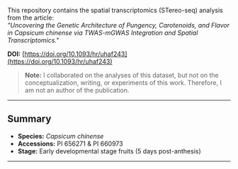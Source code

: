 This repository contains the spatial transcriptomics (STereo-seq) analysis from the article:  
*"Uncovering the Genetic Architecture of Pungency, Carotenoids, and Flavor in _Capsicum chinense_ via TWAS-mGWAS Integration and Spatial Transcriptomics."*

**DOI:** [https://doi.org/10.1093/hr/uhaf243](https://doi.org/10.1093/hr/uhaf243)

> **Note:** I collaborated on the analyses of this dataset, but not on the conceptualization, writing, or experiments of this work. Therefore, I am not an author of the publication.

---

## Summary

- **Species:** _Capsicum chinense_  
- **Accessions:** PI 656271 & PI 660973  
- **Stage:** Early developmental stage fruits (5 days post-anthesis)

---

